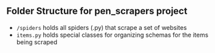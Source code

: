 ## Folder Structure for pen_scrapers project
- `/spiders` holds all spiders (.py) that scrape a set of websites
- `items.py` holds special classes for organizing schemas for the items being scraped
  
